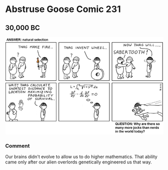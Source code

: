 # Abstruse Goose Comic 231
## 30,000 BC

![image](30000BC.png)
### Comment
Our brains didn't evolve to allow us to do higher mathematics.  That ability came only after our alien overlords genetically engineered us that way.
